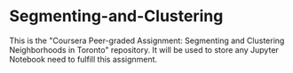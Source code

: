 # Segmenting-and-Clustering
This is the "Coursera Peer-graded Assignment: Segmenting and Clustering Neighborhoods in Toronto" repository.
It will be used to store any Jupyter Notebook need to fulfill this assignment.
